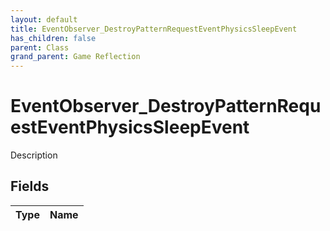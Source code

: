 ```yaml
---
layout: default
title: EventObserver_DestroyPatternRequestEventPhysicsSleepEvent
has_children: false
parent: Class
grand_parent: Game Reflection
---
```

# EventObserver_DestroyPatternRequestEventPhysicsSleepEvent
Description 

## Fields
| Type | Name |
|:-------------|:--------------|
